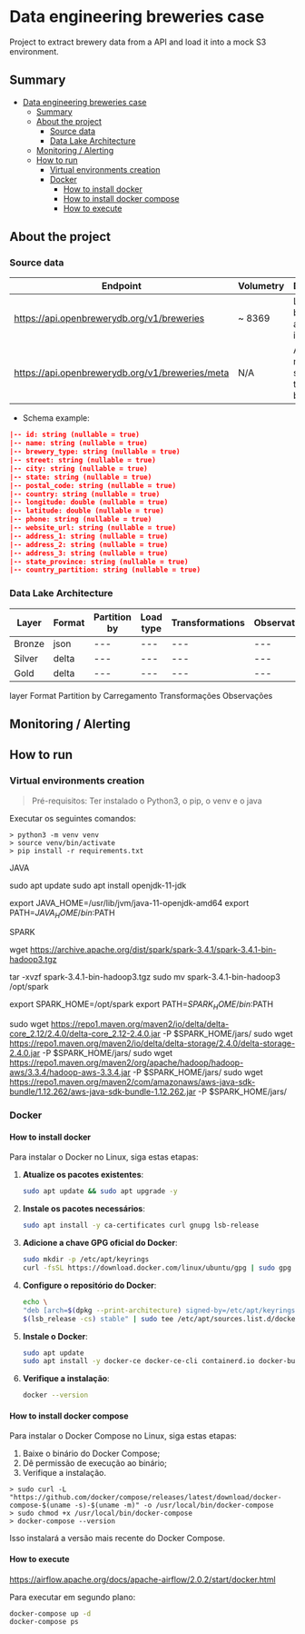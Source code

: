 # Data engineering breweries case

Project to extract brewery data from a API and load it into a mock S3 environment.

## Summary

- [Data engineering breweries case](#data-engineering-breweries-case)
  - [Summary](#summary)
  - [About the project](#about-the-project)
    - [Source data](#source-data)
    - [Data Lake Architecture](#data-lake-architecture)
  - [Monitoring / Alerting](#monitoring--alerting)
  - [How to run](#how-to-run)
    - [Virtual environments creation](#virtual-environments-creation)
    - [Docker](#docker)
      - [How to install docker](#how-to-install-docker)
      - [How to install docker compose](#how-to-install-docker-compose)
      - [How to execute](#how-to-execute)



## About the project

### Source data

| Endpoint                                        | Volumetry | Description                             | 
| ----------------------------------------------- | --------- | --------------------------------------- |
| https://api.openbrewerydb.org/v1/breweries      | ~ 8369    | List of breweries and their information |
| https://api.openbrewerydb.org/v1/breweries/meta | N/A       | API metadata, such as total breweries   |

- Schema example:

```JSON
|-- id: string (nullable = true)
|-- name: string (nullable = true)
|-- brewery_type: string (nullable = true)
|-- street: string (nullable = true)
|-- city: string (nullable = true)
|-- state: string (nullable = true)
|-- postal_code: string (nullable = true)
|-- country: string (nullable = true)
|-- longitude: double (nullable = true)
|-- latitude: double (nullable = true)
|-- phone: string (nullable = true)
|-- website_url: string (nullable = true)
|-- address_1: string (nullable = true)
|-- address_2: string (nullable = true)
|-- address_3: string (nullable = true)
|-- state_province: string (nullable = true)
|-- country_partition: string (nullable = true)
```

### Data Lake Architecture

| Layer  | Format | Partition by | Load type | Transformations | Observations |
| ------ | ------ | --- | --- | --- | --- |
| Bronze | json   | --- | --- | --- | --- |
| Silver | delta  | --- | --- | --- | --- |
| Gold   | delta  | --- | --- | --- | --- |

layer
Format
Partition by
Carregamento
Transformações
Observações

<!-- 
- Explicar a decisão do particionamento.
  - Olhando os metadados, particionar por cidade, estado... as partições iam ficar muito pequenas. Preferi, particionar por pais, e ordenar com delta para otimizar a escrita e leitura, mesmo que a leitura seja filtrando por cidade.
  - A volumetria permite um fulload diário
- Falar sobre a ideia de parametrizar por location para um possível reprocessamento? 
-->

## Monitoring / Alerting

## How to run

<!-- CRIAR UM ARQUIVO SHELL PARA EXECUTAR TUDO DE UMA VEZ? -->

### Virtual environments creation

> Pré-requisitos: Ter instalado o Python3, o pip, o venv e o java

Executar os seguintes comandos:

```Shell
> python3 -m venv venv
> source venv/bin/activate
> pip install -r requirements.txt
```

JAVA

sudo apt update
sudo apt install openjdk-11-jdk

export JAVA_HOME=/usr/lib/jvm/java-11-openjdk-amd64
export PATH=$JAVA_HOME/bin:$PATH

SPARK

wget https://archive.apache.org/dist/spark/spark-3.4.1/spark-3.4.1-bin-hadoop3.tgz

tar -xvzf spark-3.4.1-bin-hadoop3.tgz
sudo mv spark-3.4.1-bin-hadoop3 /opt/spark

export SPARK_HOME=/opt/spark
export PATH=$SPARK_HOME/bin:$PATH

<!-- Configurar jars necessários para executar os testes unitários -->
sudo wget https://repo1.maven.org/maven2/io/delta/delta-core_2.12/2.4.0/delta-core_2.12-2.4.0.jar -P $SPARK_HOME/jars/
sudo wget https://repo1.maven.org/maven2/io/delta/delta-storage/2.4.0/delta-storage-2.4.0.jar -P $SPARK_HOME/jars/
sudo wget https://repo1.maven.org/maven2/org/apache/hadoop/hadoop-aws/3.3.4/hadoop-aws-3.3.4.jar -P $SPARK_HOME/jars/
sudo wget https://repo1.maven.org/maven2/com/amazonaws/aws-java-sdk-bundle/1.12.262/aws-java-sdk-bundle-1.12.262.jar -P $SPARK_HOME/jars/


### Docker

#### How to install docker

Para instalar o Docker no Linux, siga estas etapas:

1. **Atualize os pacotes existentes**:
   ```bash
   sudo apt update && sudo apt upgrade -y
   ```

2. **Instale os pacotes necessários**:
   ```bash
   sudo apt install -y ca-certificates curl gnupg lsb-release
   ```

3. **Adicione a chave GPG oficial do Docker**:
   ```bash
   sudo mkdir -p /etc/apt/keyrings
   curl -fsSL https://download.docker.com/linux/ubuntu/gpg | sudo gpg --dearmor -o /etc/apt/keyrings/docker.gpg
   ```

4. **Configure o repositório do Docker**:
   ```bash
   echo \
   "deb [arch=$(dpkg --print-architecture) signed-by=/etc/apt/keyrings/docker.gpg] https://download.docker.com/linux/ubuntu \
   $(lsb_release -cs) stable" | sudo tee /etc/apt/sources.list.d/docker.list > /dev/null
   ```

5. **Instale o Docker**:
   ```bash
   sudo apt update
   sudo apt install -y docker-ce docker-ce-cli containerd.io docker-buildx-plugin docker-compose-plugin
   ```

6. **Verifique a instalação**:
   ```bash
   docker --version
   ```

#### How to install docker compose

Para instalar o Docker Compose no Linux, siga estas etapas:

1. Baixe o binário do Docker Compose;
2. Dê permissão de execução ao binário;
3. Verifique a instalação.

```Shell
> sudo curl -L "https://github.com/docker/compose/releases/latest/download/docker-compose-$(uname -s)-$(uname -m)" -o /usr/local/bin/docker-compose
> sudo chmod +x /usr/local/bin/docker-compose
> docker-compose --version
```

Isso instalará a versão mais recente do Docker Compose.


#### How to execute 

https://airflow.apache.org/docs/apache-airflow/2.0.2/start/docker.html

Para executar em segundo plano:

```bash
docker-compose up -d
docker-compose ps
```
